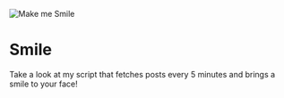 ![Make me Smile](https://www.reddit.com/r/SketchDaily/comments/14181sj/june_5th_clown_propaganda/?width=100&height=100)

# Smile
Take a look at my script that fetches posts every 5 minutes and brings a smile to your face!
